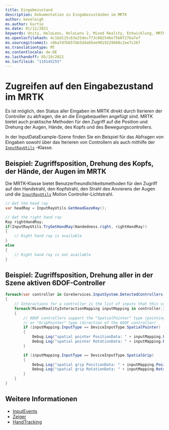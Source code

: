 ```yaml
---
title: Eingabezustand
description: Dokumentation zu Eingabezuständen im MRTK
author: keveleigh
ms.author: kurtie
ms.date: 01/12/2021
keywords: Unity, HoloLens, HoloLens 2, Mixed Reality, Entwicklung, MRTK, InputState,
ms.openlocfilehash: 4c1bd115c63e25decf73c082546e75b0f276a7ef
ms.sourcegitcommit: c0ba7d7bb57bb5dda65ee9019229b68c2ee7c267
ms.translationtype: MT
ms.contentlocale: de-DE
ms.lasthandoff: 05/19/2021
ms.locfileid: "110145255"
---
```

# <a name="accessing-input-state-in-mrtk"></a>Zugreifen auf den Eingabezustand im MRTK

Es ist möglich, den Status aller Eingaben im MRTK direkt durch Iterieren der Controller zu abfragen, die an die Eingabequellen angefügt sind. MRTK bietet auch praktische Methoden für den Zugriff auf die Position und Drehung der Augen, Hände, des Kopfs und des Bewegungscontrollers.

In der InputDataExample-Szene finden Sie ein Beispiel für das Abfragen von Eingaben sowohl über das Iterieren von Controllern als auch mithilfe der [`InputRayUtils`](xref:Microsoft.MixedReality.Toolkit.Input.InputRayUtils) -Klasse.

## <a name="example-access-position-rotation-of-head-hands-eyes-in-mrtk"></a>Beispiel: Zugriffsposition, Drehung des Kopfs, der Hände, der Augen im MRTK

Die MRTK-Klasse bietet Benutzerfreundlichkeitsmethoden für den Zugriff auf den Handstrahl, den Kopfstrahl, den Strahl des Anvierens der Augen und die [`InputRayUtils`](xref:Microsoft.MixedReality.Toolkit.Input.InputRayUtils) Motion Controller-Lichtstrahl.

```c#
// Get the head ray
var headRay = InputRayUtils.GetHeadGazeRay();

// Get the right hand ray
Ray rightHandRay;
if(InputRayUtils.TryGetHandRay(Handedness.right, rightHandRay))
{
    // Right hand ray is available
}
else
{
    // Right hand ray is not available
}
```

## <a name="example-access-position-rotation-of-all-6dof-controllers-active-in-scene"></a>Beispiel: Zugriffsposition, Drehung aller in der Szene aktiven 6DOF-Controller

```c#
foreach(var controller in CoreServices.InputSystem.DetectedControllers)
{
    // Interactions for a controller is the list of inputs that this controller exposes
    foreach(MixedRealityInteractionMapping inputMapping in controller.Interactions)
    {
        // 6DOF controllers support the "SpatialPointer" type (pointing direction)
        // or "GripPointer" type (direction of the 6DOF controller)
        if (inputMapping.InputType == DeviceInputType.SpatialPointer)
        {
            Debug.Log("spatial pointer PositionData: " + inputMapping.PositionData);
            Debug.Log("spatial pointer RotationData: " + inputMapping.RotationData);
        }

        if (inputMapping.InputType == DeviceInputType.SpatialGrip)
        {
            Debug.Log("spatial grip PositionData: " + inputMapping.PositionData);
            Debug.Log("spatial grip RotationData: " + inputMapping.RotationData);
        }
    }
}
```

## <a name="see-also"></a>Weitere Informationen

- [InputEvents](input-events.md)
- [Zeiger](pointers.md)
- [HandTracking](hand-tracking.md)
